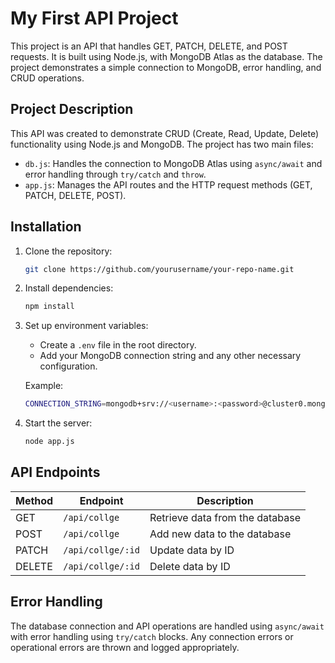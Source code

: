 
# My First API Project

This project is an API that handles GET, PATCH, DELETE, and POST requests. It is built using Node.js, with MongoDB Atlas as the database. The project demonstrates a simple connection to MongoDB, error handling, and CRUD operations.

## Project Description

This API was created to demonstrate CRUD (Create, Read, Update, Delete) functionality using Node.js and MongoDB. The project has two main files:

- `db.js`: Handles the connection to MongoDB Atlas using `async/await` and error handling through `try/catch` and `throw`.
- `app.js`: Manages the API routes and the HTTP request methods (GET, PATCH, DELETE, POST).

## Installation

1. Clone the repository:

   ```bash
   git clone https://github.com/yourusername/your-repo-name.git
   ```

2. Install dependencies:

   ```bash
   npm install
   ```

3. Set up environment variables:
   - Create a `.env` file in the root directory.
   - Add your MongoDB connection string and any other necessary configuration.

   Example:

   ```bash
   CONNECTION_STRING=mongodb+srv://<username>:<password>@cluster0.mongodb.net/myFirstDatabase?retryWrites=true&w=majority
   ```


4. Start the server:

   ```bash
   node app.js
   ```

## API Endpoints

| Method | Endpoint     | Description              |
|--------|--------------|--------------------------|
| GET    | `/api/collge`  | Retrieve data from the database |
| POST   | `/api/collge`  | Add new data to the database  |
| PATCH  | `/api/collge/:id` | Update data by ID          |
| DELETE | `/api/collge/:id` | Delete data by ID          |

## Error Handling

The database connection and API operations are handled using `async/await` with error handling using `try/catch` blocks. Any connection errors or operational errors are thrown and logged appropriately.


